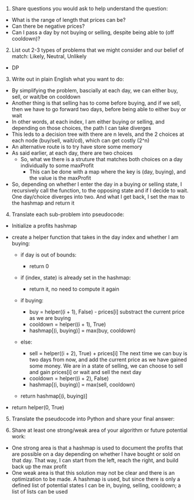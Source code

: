 1. Share questions you would ask to help understand the question:
- What is the range of length that prices can be?
- Can there be negative prices?
- Can I pass a day by not buying or selling, despite being able to (off cooldown)?

2. List out 2-3 types of problems that we might consider and our belief of match: Likely, Neutral, Unlikely
- DP

3. Write out in plain English what you want to do: 
- By simplifying the problem, bascially at each day, we can either buy, sell, or wait/be on cooldown
- Another thing is that selling has to come before buying, and if we sell, then we have to go forward two days, before being able to either buy or wait
- In other words, at each index, I am either buying or selling, and depending on those choices, the path I can take diverges
- This leds to a decision tree with there are n levels, and the 2 choices at each node (buy/sell, wait/cd), which can get costly (2^n)
- An alternative route is to try have store some memory
- As said earlier, at each day, there are two choices
  - So, what we there is a struture that matches both choices on a day individually to some maxProfit
    - This can be done with a map where the key is (day, buying), and the value is the maxProfit
- So, depending on whether I enter the day in a buying or selling state, I recursively call the function, to the opposing state and if I decide to wait. One day/choice diverges into two. And what I get back, I set the max to the hashmap and return it 

4. Translate each sub-problem into pseudocode:
- Initialize a profits hashmap

- create a helper function that takes in the day index and whether I am buying:
  - if day is out of bounds:
    - return 0
  - if (index, state) is already set in the hashmap:
    - return it, no need to compute it again
  
  - if buying:
    - buy = helper((i + 1), False) - prices[i] substract the current price as we are buying
    - cooldown = helper((i + 1), True)
    - hashmap[(i, buying)] = max(buy, cooldown)
  - else:
    - sell = helper((i + 2), True) + prices[i] The next time we can buy is two days from now, and add the current price as we have gained some money. We are in a state of selling, we can choose to sell and gain prices[i] or wait and sell the next day
    - cooldown = helper((i + 2), False)
    - hashmap[(i, buying)] = max(sell, cooldown)
  - return hashmap[(i, buying)]

- return helper(0, True)

5. Translate the pseudocode into Python and share your final answer:
  <!-- class Solution:
    def maxProfit(self, prices: List[int]) -> int:
        profits = {}

        def dfs(day, buying):
            if day >= len(prices):
                return 0
            if (day, buying) in profits:
                return profits[(day, buying)]
            
            if buying:
                buy = dfs(day + 1, False) - prices[day]
                cooldown = dfs(day + 1, True)
                profits[(day,buying)] = max(buy, cooldown)
            else:
                sell = dfs(day + 2, True) + prices[day]
                cooldown = dfs(day + 1, False)
                profits[(day, buying)] = max(sell, cooldown)
            return profits[(day, buying)]
        
        return dfs(0, True) -->

6. Share at least one strong/weak area of your algorithm or future potential work:
- One strong area is that a hashmap is used to document the profits that are possible on a day depending on whether I have bought or sold on that day. That way, I can start from the left, reach the right, and build back up the max profit
- One weak area is that this solution may not be clear and there is an optimization to be made. A hashmap is used, but since there is only a defined list of potential states I can be in, buying, selling, cooldown; a list of lists can be used